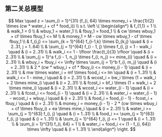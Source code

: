 ## 第二关总模型
$$
Max \quad z = \sum_{i = 1}^{31} (f_{i, 64} \times money_i + \frac{1}{2} \times (cw * water_i + cf * food_i)) \\
s.t. \left \{
\begin{align*}
    & f_{1,1} = 1 \\
    & walk_1 = 0 \\
    & wbuy_1 = water_1 \\
    & fbuy_1 = food_1 \\
    & cw \times wbuy_1 + cf \times fbuy_1 <= M  \\
    & money_1 = M - cw \times wbuy_1 - cf \times fbuy_1  \\
    & f_{i,j} <= \sum_{k = 1}^{64} f_{i-1,k} \times D_{k,j} \quad & (i = 2..31, j = 1..64) \\
    & \sum_{j = 1}^{64} f_{i - 1, j} \times f_{i, j} = 1 - walk_i \quad & (i = 2..31) \\
    & walk_i <= 1 - \lfloor \frac{t_i}{3} \rfloor \quad & (i = 2..31) \\
    & \sum_{j = 1}^a f_{i - 1, n_j} \times f_{i, n_j} >= mine_{i} \quad & (i = 2..31) \\
    & wbuy_i + fbuy_i <= \infty \times \sum_{j = 1}^b f_{i, m_j} \quad & (i = 2..31) \\
    & 2 * (cw * wbuy_i + cf * fbuy_i) <= money_{i - 1} \quad & (i = 2..31) \\
    & mw \times water_i + mf \times food_i <= lm \quad & (i = 1..31) \\
    & walk_i <= 1 - mine_i \quad & (i = 2..31) \\
    & wcost_i = bw_i \times (1 + walk_i + 2 \times mine_i) \quad & (i = 2..31) \\
    & fcost_i = bf_i \times (1 + walk_i + 2 \times mine_i) \quad & (i = 2..31) \\
    & wcost_i <= water_{i - 1} \quad & (i = 2..31) \\
    & fcost_i <= food_{i - 1} \quad & (i = 2..31) \\
    & water_i = water_{i - 1} - wcost_i + wbuy_i  \quad & (i = 2..31) \\
    & food_i = food_{i - 1} - fcost_i + fbuy_i  \quad & (i = 2..31) \\
    & money_i = money_{i - 1} - 2 * (cw \times wbuy_i + cf \times fbuy_i) + ea \times mine_i \quad & (i = 2..31) \\
    & water_i >= \sum_{j = 1}^{63} f_{i, j} \quad & (i = 1..31) \\
    & food_i >= \sum_{j = 1}^{63} f_{i, j} \quad & (i = 1..31) \\
    & \sum_{j = 1}^{64} f_{i, j} <= 1  \quad & (i = 1..31) \\
    & \sum_{i = 1}^{31} f_{i, 64} = 1 \\
    & water_i + food_i <= (1 - f_{i, 64}) \times \infty \quad & (i = 1..31) \\
\end{align*}
\right.
$$